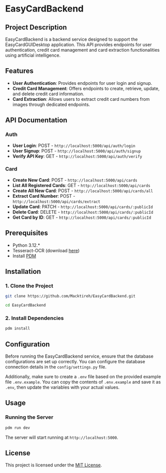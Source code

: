 # EasyCardBackend

## Project Description

EasyCardBackend is a backend service designed to support the EasyCardGUIDesktop application. This API provides endpoints for user authentication, credit card management and card extraction functionalities using artificial intelligence.

## Features

- **User Authentication**: Provides endpoints for user login and signup.
- **Credit Card Management**: Offers endpoints to create, retrieve, update, and delete credit card information.
- **Card Extraction**: Allows users to extract credit card numbers from images through dedicated endpoints.

## API Documentation

### Auth

- **User Login**: POST - `http://localhost:5000/api/auth/login`
- **User Signup**: POST - `http://localhost:5000/api/auth/signup`
- **Verify API Key**: GET - `http://localhost:5000/api/auth/verify`

### Card

- **Create New Card**: POST - `http://localhost:5000/api/cards`
- **List All Registered Cards**: GET - `http://localhost:5000/api/cards`
- **Create All New Card**: POST - `http://localhost:5000/api/cards/all`
- **Extract Card Number**: POST - `http://localhost:5000/api/cards/extract`
- **Update Card**: PATCH - `http://localhost:5000/api/cards/:publicId`
- **Delete Card**: DELETE - `http://localhost:5000/api/cards/:publicId`
- **Get Card by ID**: GET - `http://localhost:5000/api/cards/:publicId`

## Prerequisites

- Python 3.12.*
- Tesseract-OCR (download [here](https://github.com/tesseract-ocr/tesseract))
- Install [PDM](https://pdm-project.org/)

## Installation

### 1. Clone the Project

```bash
git clone https://github.com/Macktireh/EasyCardBackend.git
```

```bash
cd EasyCardBackend
```

### 2. Install Dependencies

```bash
pdm install
```

## Configuration

Before running the EasyCardBackend service, ensure that the database configurations are set up correctly. You can configure the database connection details in the `config/settings.py` file.

Additionally, make sure to create a `.env` file based on the provided example file `.env.example`. You can copy the contents of `.env.example` and save it as `.env`, then update the variables with your actual values.

## Usage

### Running the Server

```bash
pdm run dev
```

The server will start running at `http://localhost:5000`.

## License

This project is licensed under the [MIT License](LICENSE).
